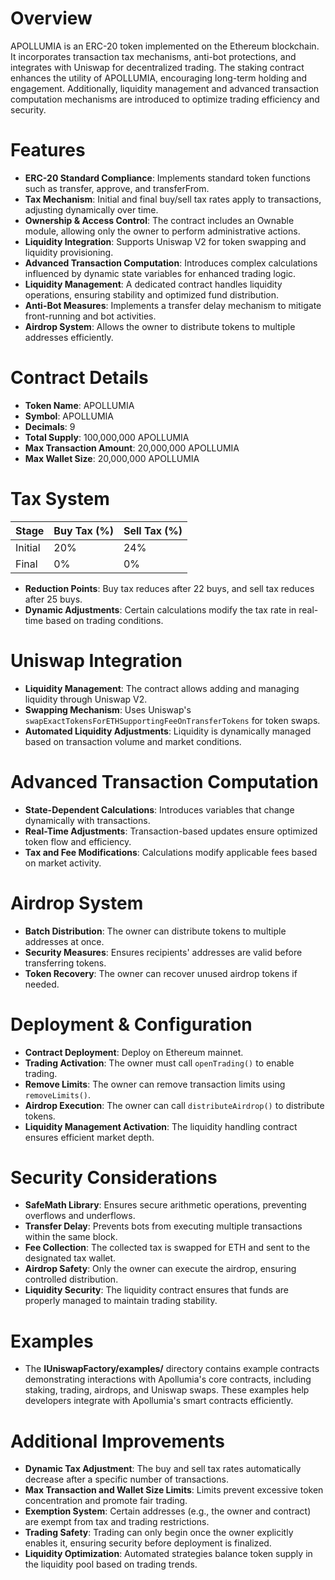 # Overview

APOLLUMIA is an ERC-20 token implemented on the Ethereum blockchain. It incorporates transaction tax mechanisms, anti-bot protections, and integrates with Uniswap for decentralized trading. The staking contract enhances the utility of APOLLUMIA, encouraging long-term holding and engagement. Additionally, liquidity management and advanced transaction computation mechanisms are introduced to optimize trading efficiency and security. 

# Features

- **ERC-20 Standard Compliance**: Implements standard token functions such as transfer, approve, and transferFrom.
- **Tax Mechanism**: Initial and final buy/sell tax rates apply to transactions, adjusting dynamically over time.
- **Ownership & Access Control**: The contract includes an Ownable module, allowing only the owner to perform administrative actions.
- **Liquidity Integration**: Supports Uniswap V2 for token swapping and liquidity provisioning.
- **Advanced Transaction Computation**: Introduces complex calculations influenced by dynamic state variables for enhanced trading logic.
- **Liquidity Management**: A dedicated contract handles liquidity operations, ensuring stability and optimized fund distribution.
- **Anti-Bot Measures**: Implements a transfer delay mechanism to mitigate front-running and bot activities.
- **Airdrop System**: Allows the owner to distribute tokens to multiple addresses efficiently.

# Contract Details

- **Token Name**: APOLLUMIA
- **Symbol**: APOLLUMIA
- **Decimals**: 9
- **Total Supply**: 100,000,000 APOLLUMIA
- **Max Transaction Amount**: 20,000,000 APOLLUMIA
- **Max Wallet Size**: 20,000,000 APOLLUMIA

# Tax System

| Stage  | Buy Tax (%) | Sell Tax (%) |
|--------|------------|-------------|
| Initial | 20%        | 24%         |
| Final   | 0%         | 0%          |

- **Reduction Points**: Buy tax reduces after 22 buys, and sell tax reduces after 25 buys.
- **Dynamic Adjustments**: Certain calculations modify the tax rate in real-time based on trading conditions.

# Uniswap Integration

- **Liquidity Management**: The contract allows adding and managing liquidity through Uniswap V2.
- **Swapping Mechanism**: Uses Uniswap's `swapExactTokensForETHSupportingFeeOnTransferTokens` for token swaps.
- **Automated Liquidity Adjustments**: Liquidity is dynamically managed based on transaction volume and market conditions.

# Advanced Transaction Computation

- **State-Dependent Calculations**: Introduces variables that change dynamically with transactions.
- **Real-Time Adjustments**: Transaction-based updates ensure optimized token flow and efficiency.
- **Tax and Fee Modifications**: Calculations modify applicable fees based on market activity.

# Airdrop System

- **Batch Distribution**: The owner can distribute tokens to multiple addresses at once.
- **Security Measures**: Ensures recipients' addresses are valid before transferring tokens.
- **Token Recovery**: The owner can recover unused airdrop tokens if needed.

# Deployment & Configuration

- **Contract Deployment**: Deploy on Ethereum mainnet.
- **Trading Activation**: The owner must call `openTrading()` to enable trading.
- **Remove Limits**: The owner can remove transaction limits using `removeLimits()`.
- **Airdrop Execution**: The owner can call `distributeAirdrop()` to distribute tokens.
- **Liquidity Management Activation**: The liquidity handling contract ensures efficient market depth.

# Security Considerations

- **SafeMath Library**: Ensures secure arithmetic operations, preventing overflows and underflows.
- **Transfer Delay**: Prevents bots from executing multiple transactions within the same block.
- **Fee Collection**: The collected tax is swapped for ETH and sent to the designated tax wallet.
- **Airdrop Safety**: Only the owner can execute the airdrop, ensuring controlled distribution.
- **Liquidity Security**: The liquidity contract ensures that funds are properly managed to maintain trading stability.

# Examples
- The **IUniswapFactory/examples/** directory contains example contracts demonstrating interactions with Apollumia's core contracts, including staking, trading, airdrops, and Uniswap swaps. These examples help developers integrate with Apollumia's smart contracts efficiently.

# Additional Improvements

- **Dynamic Tax Adjustment**: The buy and sell tax rates automatically decrease after a specific number of transactions.
- **Max Transaction and Wallet Size Limits**: Limits prevent excessive token concentration and promote fair trading.
- **Exemption System**: Certain addresses (e.g., the owner and contract) are exempt from tax and trading restrictions.
- **Trading Safety**: Trading can only begin once the owner explicitly enables it, ensuring security before deployment is finalized.
- **Liquidity Optimization**: Automated strategies balance token supply in the liquidity pool based on trading trends.
